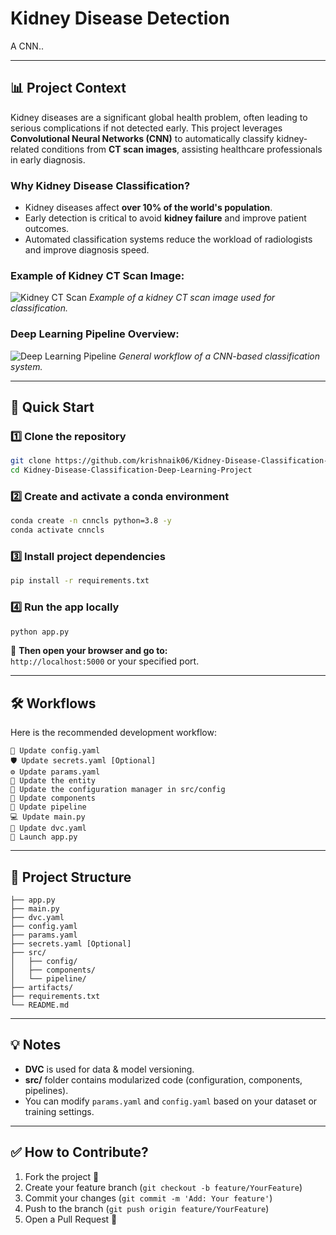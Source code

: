 # Kidney Disease Detection 

A CNN..

---

## 📊 Project Context

Kidney diseases are a significant global health problem, often leading to serious complications if not detected early. This project leverages **Convolutional Neural Networks (CNN)** to automatically classify kidney-related conditions from **CT scan images**, assisting healthcare professionals in early diagnosis.

### Why Kidney Disease Classification?
- Kidney diseases affect **over 10% of the world's population**.
- Early detection is critical to avoid **kidney failure** and improve patient outcomes.
- Automated classification systems reduce the workload of radiologists and improve diagnosis speed.

### Example of Kidney CT Scan Image:

![Kidney CT Scan](https://www.researchgate.net/profile/Sina-Bagheri-2/publication/351048862/figure/fig2/AS:1019366702325760@1619523801212/Example-of-a-kidney-CT-scan-image.png)
*Example of a kidney CT scan image used for classification.*

### Deep Learning Pipeline Overview:

![Deep Learning Pipeline](https://miro.medium.com/v2/resize:fit:1400/format:webp/1*JgE7txbM9BY-xXcdhOTAxA.png)
*General workflow of a CNN-based classification system.*

---

## 🚀 Quick Start

### 1️⃣ Clone the repository
```bash
git clone https://github.com/krishnaik06/Kidney-Disease-Classification-Deep-Learning-Project
cd Kidney-Disease-Classification-Deep-Learning-Project
```

### 2️⃣ Create and activate a conda environment
```bash
conda create -n cnncls python=3.8 -y
conda activate cnncls
```

### 3️⃣ Install project dependencies
```bash
pip install -r requirements.txt
```

### 4️⃣ Run the app locally
```bash
python app.py
```

📍 **Then open your browser and go to:**  
`http://localhost:5000` or your specified port.

---

## 🛠️ Workflows

Here is the recommended development workflow:

```
🔄 Update config.yaml
🛡️ Update secrets.yaml [Optional]
⚙️ Update params.yaml
🧩 Update the entity
🔧 Update the configuration manager in src/config
🧱 Update components
👵 Update pipeline
💻 Update main.py
📜 Update dvc.yaml
🚀 Launch app.py
```

---

## 📂 Project Structure

```
├── app.py
├── main.py
├── dvc.yaml
├── config.yaml
├── params.yaml
├── secrets.yaml [Optional]
├── src/
│   ├── config/
│   ├── components/
│   └── pipeline/
├── artifacts/
├── requirements.txt
└── README.md
```

---

## 💡 Notes
- **DVC** is used for data & model versioning.
- **src/** folder contains modularized code (configuration, components, pipelines).
- You can modify `params.yaml` and `config.yaml` based on your dataset or training settings.

---

## ✅ How to Contribute?
1. Fork the project 🍵
2. Create your feature branch (`git checkout -b feature/YourFeature`)
3. Commit your changes (`git commit -m 'Add: Your feature'`)
4. Push to the branch (`git push origin feature/YourFeature`)
5. Open a Pull Request 🔄
